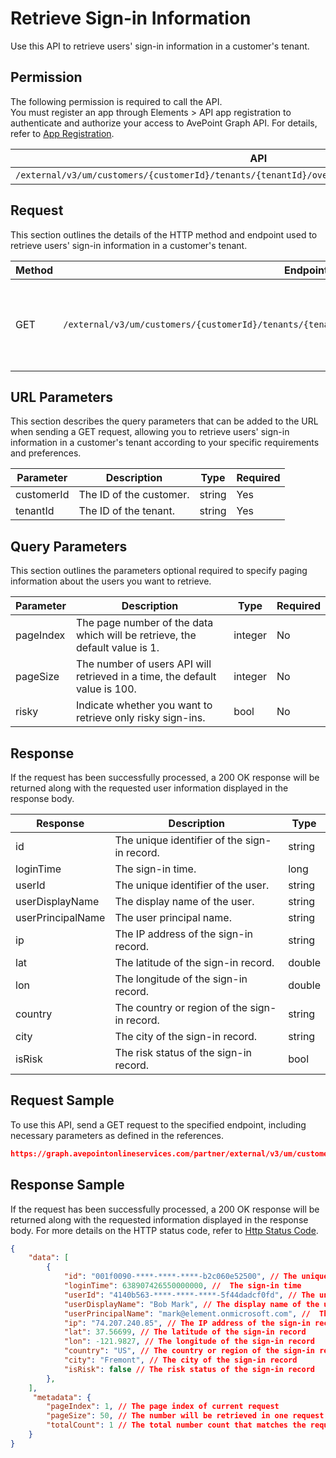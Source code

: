 # Retrieve Sign-in Information

Use this API to retrieve users' sign-in information in a customer's tenant. 

## Permission

The following permission is required to call the API.  
You must register an app through Elements > API app registration to authenticate and authorize your access to AvePoint Graph API. For details, refer to [App Registration](https://cdn.avepoint.com/assets/apelements-webhelp/avepoint-elements-for-partners/index.htm#!Documents/appregistration.htm).

| API | Permission  |
|-----------|--------|
| `/external/v3/um/customers/{customerId}/tenants/{tenantId}/overview/security/compliances/signins`|elements.um.user.read.all|  

## Request

This section outlines the details of the HTTP method and endpoint used to retrieve users' sign-in information in a customer's tenant.

| Method | Endpoint | Description |
|-----------|--------|------------|
| GET | `/external/v3/um/customers/{customerId}/tenants/{tenantId}/overview/security/compliances/signins` | 	Retrieves users' sign-in information in a customer's tenant.

## URL Parameters

This section describes the query parameters that can be added to the URL when sending a GET request, allowing you to retrieve users' sign-in information in a customer's tenant according to your specific requirements and preferences.

| Parameter | Description | Type | Required |
| --- | --- | --- |---|
| customerId | The ID of the customer. | string | Yes |
| tenantId | The ID of the tenant. | string | Yes |

## Query Parameters

This section outlines the parameters optional required to specify paging information about the users you want to retrieve.

| Parameter | Description | Type | Required |
| --- | --- | --- | --- |
| pageIndex | The page number of the data which will be retrieve, the default value is 1. | integer | No |
| pageSize | The number of users API will retrieved in a time, the default value is 100. | integer | No |
| risky | Indicate whether you want to retrieve only risky sign-ins. | bool | No |

## Response

If the request has been successfully processed, a 200 OK response will be returned along with the requested user information displayed in the response body.
 
| Response | Description | Type |
| --- | --- | --- |
| id |  The unique identifier of the sign-in record. | string |
| loginTime |  The sign-in time. | long |
| userId |  The unique identifier of the user. | string |
| userDisplayName |  The display name of the user. | string |
| userPrincipalName |  The user principal name. | string |
| ip |  The IP address of the sign-in record. | string |
| lat |  The latitude of the sign-in record. | double |
| lon |  The longitude of the sign-in record. | double |
| country |  The country or region of the sign-in record. | string |
| city |  The city of the sign-in record. | string |
| isRisk |  The risk status of the sign-in record. | bool |

## Request Sample

To use this API, send a GET request to the specified endpoint, including necessary parameters as defined in the references. 

```json
https://graph.avepointonlineservices.com/partner/external/v3/um/customers/966f35cc-61f4-4070-819c-25cdbcf82a07/tenants/0c7715b3-bc2f-4c4c-a8a0-f3634dcfacec/overview/security/compliances/signins
```

## Response Sample

If the request has been successfully processed, a 200 OK response will be returned along with the requested information displayed in the response body.
For more details on the HTTP status code, refer to [Http Status Code](https://learn.avepoint.com/docs/Use-AvePoint-Graph-API.html#http-status-code).

```json
{
    "data": [
        {
            "id": "001f0090-****-****-****-b2c060e52500", // The unique identifier of the sign-in record
            "loginTime": 638907426550000000, //  The sign-in time
            "userId": "4140b563-****-****-****-5f44dadcf0fd", // The unique identifier of the user
            "userDisplayName": "Bob Mark", // The display name of the user.
            "userPrincipalName": "mark@element.onmicrosoft.com", //  The user principal name
            "ip": "74.207.240.85", // The IP address of the sign-in record
            "lat": 37.56699, // The latitude of the sign-in record
            "lon": -121.9827, // The longitude of the sign-in record
            "country": "US", // The country or region of the sign-in record
            "city": "Fremont", // The city of the sign-in record
            "isRisk": false // The risk status of the sign-in record
        },
    ],
     "metadata": {
        "pageIndex": 1, // The page index of current request
        "pageSize": 50, // The number will be retrieved in one request
        "totalCount": 1 // The total number count that matches the request
    }
}
```